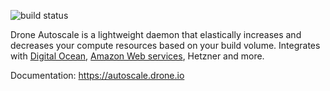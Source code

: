 ![build status](https://beta.drone.io/api/badges/drone/autoscaler/status.svg)

Drone Autoscale is a lightweight daemon that elastically increases and decreases your compute resources based on your build volume. Integrates with [Digital Ocean](https://m.do.co/c/00500d28741b), [Amazon Web services](http://autoscale.drone.io/intro/amazon/), Hetzner and more.

Documentation: https://autoscale.drone.io

